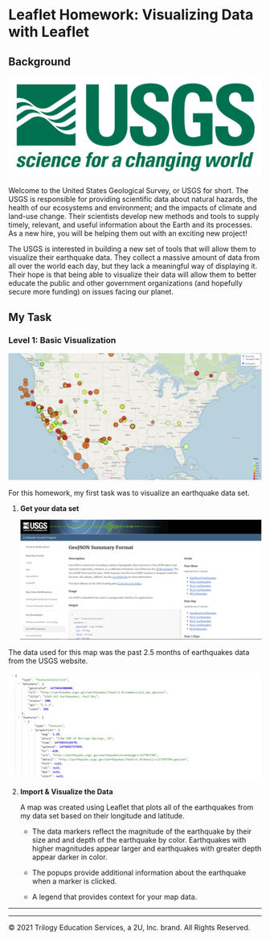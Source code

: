 # Leaflet Homework: Visualizing Data with Leaflet

## Background

![1-Logo](Images/1-Logo.png)

Welcome to the United States Geological Survey, or USGS for short. The USGS is responsible for providing scientific data about natural hazards, the health of our ecosystems and environment; and the impacts of climate and land-use change. Their scientists develop new methods and tools to supply timely, relevant, and useful information about the Earth and its processes. As a new hire, you will be helping them out with an exciting new project!

The USGS is interested in building a new set of tools that will allow them to visualize their earthquake data. They collect a massive amount of data from all over the world each day, but they lack a meaningful way of displaying it. Their hope is that being able to visualize their data will allow them to better educate the public and other government organizations (and hopefully secure more funding) on issues facing our planet.

## My Task

### Level 1: Basic Visualization

![MyMap](Images/MyMap.PNG)

For this homework, my first task was to visualize an earthquake data set.

1. **Get your data set**

   ![3-Data](Images/3-Data.png)

The data used for this map was the past 2.5 months of earthquakes data from the USGS website. 

   ![4-JSON](Images/4-JSON.png)

2. **Import & Visualize the Data**

   A map was created using Leaflet that plots all of the earthquakes from my data set based on their longitude and latitude.

   * The data markers reflect the magnitude of the earthquake by their size and and depth of the earthquake by color. Earthquakes with higher magnitudes appear larger and earthquakes with greater depth appear darker in color.

   * The popups provide additional information about the earthquake when a marker is clicked.

   * A legend that provides context for your map data.

- - -

___
© 2021  Trilogy Education Services, a 2U, Inc. brand. All Rights Reserved.	
